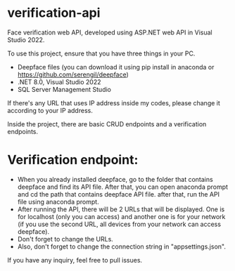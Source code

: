 # verification-api
Face verification web API, developed using ASP.NET web API in Visual Studio 2022.

To use this project, ensure that you have three things in your PC.
- Deepface files (you can download it using pip install in anaconda or https://github.com/serengil/deepface)
- .NET 8.0, Visual Studio 2022
- SQL Server Management Studio

If there's any URL that uses IP address inside my codes, please change it according to your IP address.

Inside the project, there are basic CRUD endpoints and a verification endpoints.

# Verification endpoint:
- When you already installed deepface, go to the folder that contains deepface and find its API file. After that,
you can open anaconda prompt and cd the path that contains deepface API file. after that, run the API file using anaconda prompt.
- After running the API, there will be 2 URLs that will be displayed. One is for localhost (only you can access) and another one
is for your network (if you use the second URL, all devices from your network can access deepface).
- Don't forget to change the URLs.
- Also, don't forget to change the connection string in "appsettings.json".

If you have any inquiry, feel free to pull issues.
